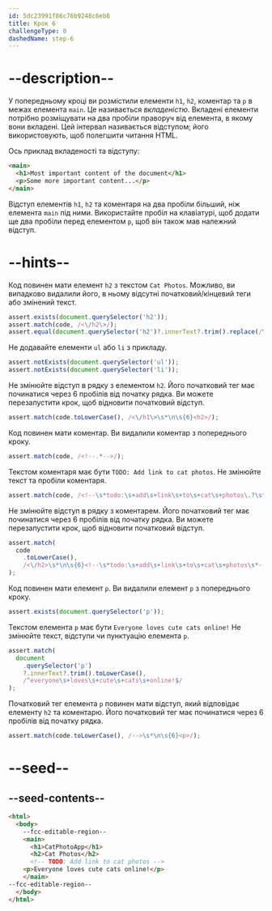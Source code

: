 ```yaml
---
id: 5dc23991f86c76b9248c6eb8
title: Крок 6
challengeType: 0
dashedName: step-6
---
```


# --description--

У попередньому кроці ви розмістили елементи `h1`, `h2`, коментар та `p` в межах елемента `main`. Це називається *вкладеністю*. Вкладені елементи потрібно розміщувати на два пробіли праворуч від елемента, в якому вони вкладені. Цей інтервал називається відступом; його використовують, щоб полегшити читання HTML.

Ось приклад вкладеності та відступу:

```html
<main>
  <h1>Most important content of the document</h1>
  <p>Some more important content...</p>
</main>
```

Відступ елементів `h1`, `h2` та коментаря на два пробіли більший, ніж елемента `main` під ними. Використайте пробіл на клавіатурі, щоб додати ще два пробіли перед елементом `p`, щоб він також мав належний відступ.

# --hints--

Код повинен мати елемент `h2` з текстом `Cat Photos`. Можливо, ви випадково видалили його, в ньому відсутні початковий/кінцевий теги або змінений текст.

```js
assert.exists(document.querySelector('h2'));
assert.match(code, /<\/h2\>/);
assert.equal(document.querySelector('h2')?.innerText?.trim().replace(/\s+/g, ' ').toLowerCase(),'cat photos')
```

Не додавайте елементи `ul` або `li` з прикладу.

```js
assert.notExists(document.querySelector('ul'));
assert.notExists(document.querySelector('li'));
```

Не змінюйте відступ в рядку з елементом `h2`. Його початковий тег має починатися через 6 пробілів від початку рядка. Ви можете перезапустити крок, щоб відновити початковий відступ.

```js
assert.match(code.toLowerCase(), /<\/h1\>\s*\n\s{6}<h2>/);
```

Код повинен мати коментар. Ви видалили коментар з попереднього кроку.

```js
assert.match(code, /<!--.*-->/);
```

Текстом коментаря має бути `TODO: Add link to cat photos`. Не змінюйте текст та пробіли коментаря.

```js
assert.match(code, /<!--\s*todo:\s+add\s+link\s+to\s+cat\s+photos\.?\s*-->/i);
```

Не змінюйте відступ в рядку з коментарем. Його початковий тег має починатися через 6 пробілів від початку рядка. Ви можете перезапустити крок, щоб відновити початковий відступ.

```js
assert.match(
  code
    .toLowerCase(),
    /<\/h2>\s*\n\s{6}<!--\s*todo:\s+add\s+link\s+to\s+cat\s+photos\s*-->/
);
```

Код повинен мати елемент `p`. Ви видалили елемент `p` з попереднього кроку.

```js
assert.exists(document.querySelector('p'));
```

Текстом елемента `p` має бути `Everyone loves cute cats online!` Не змінюйте текст, відступи чи пунктуацію елемента `p`.

```js
assert.match(
  document
    .querySelector('p')
    ?.innerText?.trim().toLowerCase(),
    /^everyone\s+loves\s+cute\s+cats\s+online!$/
);
```

Початковий тег елемента `p` повинен мати відступ, який відповідає елементу `h2` та коментарю. Його початковий тег має починатися через 6 пробілів від початку рядка.

```js
assert.match(code.toLowerCase(), /-->\s*\n\s{6}<p>/);
```

# --seed--

## --seed-contents--

```html
<html>
  <body>
    --fcc-editable-region--
    <main>
      <h1>CatPhotoApp</h1>
      <h2>Cat Photos</h2>
      <!-- TODO: Add link to cat photos -->
    <p>Everyone loves cute cats online!</p>
    </main>
--fcc-editable-region--
  </body>
</html>
```
